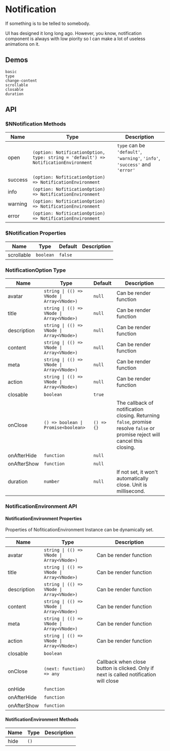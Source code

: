 # Notification
If something is to be telled to somebody.

UI has designed it long long ago. However, you know, notification component is always with low piority so I can make a lot of useless animations on it.
## Demos
```demo
basic
type
change-content
scrollable
closable
duration
```
## API
### $NNotification Methods
|Name|Type|Description|
|-|-|-|
|open|`(option: NotificationOption, type: string = 'default') => NotificationEnvironment`|`type` can be `'default'`, `'warning'`, `'info'`, `'success'` and `'error'`|
|success|`(option: NofiticationOption) => NotificationEnvironment`||
|info|`(option: NofiticationOption) => NotificationEnvironment`||
|warning|`(option: NofiticationOption) => NotificationEnvironment`||
|error|`(option: NofiticationOption) => NotificationEnvironment`||

### $Notification Properties
|Name|Type|Default|Description|
|-|-|-|-|
|scrollable|`boolean`|`false`||

### NotificationOption Type
|Name|Type|Default|Description|
|-|-|-|-|
|avatar|`string \| (() => VNode \| Array<VNode>)`|`null`|Can be render function|
|title|`string \| (() => VNode \| Array<VNode>)`|`null`|Can be render function|
|description|`string \| (() => VNode \| Array<VNode>)`|`null`|Can be render function|
|content|`string \| (() => VNode \| Array<VNode>)`|`null`|Can be render function|
|meta|`string \| (() => VNode \| Array<VNode>)`|`null`|Can be render function|
|action|`string \| (() => VNode \| Array<VNode>)`|`null`|Can be render function|
|closable|`boolean`|`true`||
|onClose|`() => boolean \| Promise<boolean>`|`() => {}`|The callback of notification closing. Returning `false`, promise resolve `false` or promise reject will cancel this closing.|
|onAfterHide|`function`|`null`||
|onAfterShow|`function`|`null`||
|duration|`number`|`null`|If not set, it won't automatically close. Unit is millisecond.|

### NotificationEnvironment API
#### NotificationEnvironment Properties
Properties of NofiticationEnvironment Instance can be dynamically set.

|Name|Type|Description|
|-|-|-|
|avatar|`string \| (() => VNode \| Array<VNode>)`|Can be render function|
|title|`string \| (() => VNode \| Array<VNode>)`|Can be render function|
|description|`string \| (() => VNode \| Array<VNode>)`|Can be render function|
|content|`string \| (() => VNode \| Array<VNode>)`|Can be render function|
|meta|`string \| (() => VNode \| Array<VNode>)`|Can be render function|
|action|`string \| (() => VNode \| Array<VNode>)`|Can be render function|
|closable|`boolean`||
|onClose|`(next: function) => any`|Callback when close button is clicked. Only if next is called notification will close|
|onHide|`function`||
|onAfterHide|`function`||
|onAfterShow|`function`||

#### NotificationEnvironment Methods
|Name|Type|Description|
|-|-|-|
|hide|`()`||